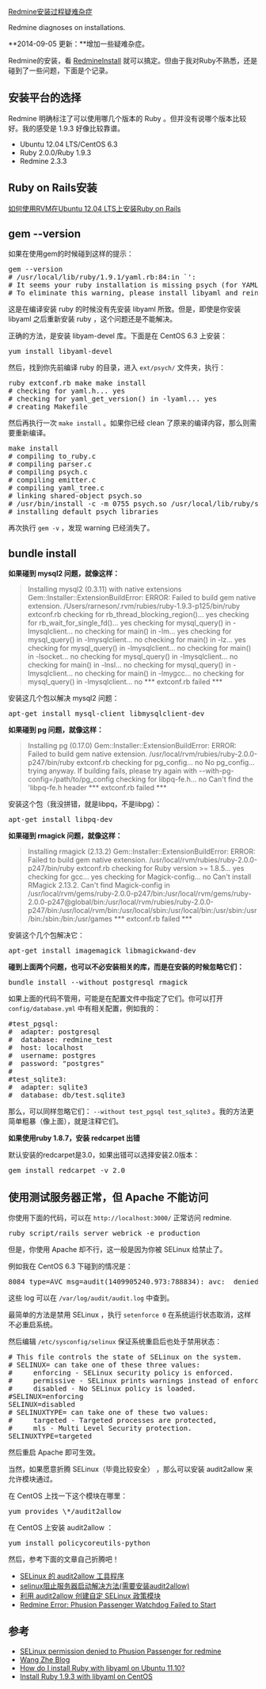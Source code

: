 [Redmine安装过程疑难杂症](http://zengrong.net/post/1936.htm)

Redmine diagnoses on installations.

**2014-09-05 更新：**增加一些疑难杂症。

Redmine的安装，看 [RedmineInstall][install] 就可以搞定。但由于我对Ruby不熟悉，还是碰到了一些问题，下面是个记录。

## 安装平台的选择

Redmine 明确标注了可以使用哪几个版本的 Ruby 。但并没有说哪个版本比较好。我的感受是 1.9.3 好像比较靠谱。

* Ubuntu 12.04 LTS/CentOS 6.3
* Ruby 2.0.0/Ruby 1.9.3
* Redmine 2.3.3

## Ruby on Rails安装

[如何使用RVM在Ubuntu 12.04 LTS上安装Ruby on Rails][rvm]

## gem --version

如果在使用gem的时候碰到这样的提示：

<pre lang="bash">
gem --version
# /usr/local/lib/ruby/1.9.1/yaml.rb:84:in `<top (required)>':
# It seems your ruby installation is missing psych (for YAML output).
# To eliminate this warning, please install libyaml and reinstall your ruby.
</pre>

这是在编译安装 ruby 的时候没有先安装 libyaml 所致。但是，即使是你安装 libyaml 之后重新安装 ruby ，这个问题还是不能解决。

正确的方法，是安装 libyam-devel 库。下面是在 CentOS 6.3 上安装：

<pre lang="bash">
yum install libyaml-devel
</pre>

然后，找到你先前编译 ruby 的目录，进入 `ext/psych/` 文件夹，执行：

<pre lang="bash">
ruby extconf.rb make make install
# checking for yaml.h... yes
# checking for yaml_get_version() in -lyaml... yes
# creating Makefile
</pre>

然后再执行一次 `make install` 。如果你已经 clean 了原来的编译内容，那么则需要重新编译。

<pre lang="bash">
make install
# compiling to_ruby.c
# compiling parser.c
# compiling psych.c
# compiling emitter.c
# compiling yaml_tree.c
# linking shared-object psych.so
# /usr/bin/install -c -m 0755 psych.so /usr/local/lib/ruby/site_ruby/1.9.1/x86_64-linux
# installing default psych libraries
</pre>

再次执行 `gem -v` ，发现 warning 已经消失了。

## bundle install

**如果碰到 mysql2 问题，就像这样：** <!--more-->

>Installing mysql2 (0.3.11) with native extensions 
>Gem::Installer::ExtensionBuildError: ERROR: Failed to build gem native extension.
>        /Users/rarneson/.rvm/rubies/ruby-1.9.3-p125/bin/ruby extconf.rb 
>checking for rb_thread_blocking_region()... yes
>checking for rb_wait_for_single_fd()... yes
>checking for mysql_query() in -lmysqlclient... no
>checking for main() in -lm... yes
>checking for mysql_query() in -lmysqlclient... no
>checking for main() in -lz... yes
>checking for mysql_query() in -lmysqlclient... no
>checking for main() in -lsocket... no
>checking for mysql_query() in -lmysqlclient... no
>checking for main() in -lnsl... no
>checking for mysql_query() in -lmysqlclient... no
>checking for main() in -lmygcc... no
>checking for mysql_query() in -lmysqlclient... no
>*** extconf.rb failed ***

安装这几个包以解决 mysql2 问题：

<pre lang="bash">
apt-get install mysql-client libmysqlclient-dev
</pre>

**如果碰到 pg 问题，就像这样：**

>Installing pg (0.17.0)
>Gem::Installer::ExtensionBuildError: ERROR: Failed to build gem native extension.
>    /usr/local/rvm/rubies/ruby-2.0.0-p247/bin/ruby extconf.rb
>checking for pg_config... no
>No pg_config... trying anyway. If building fails, please try again with
> --with-pg-config=/path/to/pg_config
>checking for libpq-fe.h... no
>Can't find the 'libpq-fe.h header
>*** extconf.rb failed ***

安装这个包（我没拼错，就是libpq，不是libpg）：
<pre lang="bash">
apt-get install libpq-dev
</pre>

**如果碰到 rmagick 问题，就像这样：**

>Installing rmagick (2.13.2)
>Gem::Installer::ExtensionBuildError: ERROR: Failed to build gem native extension.
>    /usr/local/rvm/rubies/ruby-2.0.0-p247/bin/ruby extconf.rb
>checking for Ruby version >= 1.8.5... yes
>checking for gcc... yes
>checking for Magick-config... no
>Can't install RMagick 2.13.2. Can't find Magick-config in /usr/local/rvm/gems/ruby-2.0.0-p247/bin:/usr/local/rvm/gems/ruby-2.0.0-p247@global/bin:/usr/local/rvm/rubies/ruby-2.0.0-p247/bin:/usr/local/rvm/bin:/usr/local/sbin:/usr/local/bin:/usr/sbin:/usr/bin:/sbin:/bin:/usr/games
>*** extconf.rb failed ***

安装这个几个包解决它：
<pre lang="bash">
apt-get install imagemagick libmagickwand-dev
</pre>

**碰到上面两个问题，也可以不必安装相关的库，而是在安装的时候忽略它们：**

<pre lang="bash">
bundle install --without postgresql rmagick
</pre>

如果上面的代码不管用，可能是在配置文件中指定了它们。你可以打开 `config/database.yml` 中有相关配置，例如我的：

<pre lang="yml">
#test_pgsql:
#  adapter: postgresql
#  database: redmine_test
#  host: localhost
#  username: postgres
#  password: "postgres"
#
#test_sqlite3:
#  adapter: sqlite3
#  database: db/test.sqlite3
</pre>

那么，可以同样忽略它们： `--without test_pgsql test_sqlite3` 。我的方法更简单粗暴（像上面），就是注释它们。

**如果使用ruby 1.8.7，安装 redcarpet 出错**

默认安装的redcarpet是3.0，如果出错可以选择安装2.0版本：
<pre lang="bash">
gem install redcarpet -v 2.0
</pre>

## 使用测试服务器正常，但 Apache 不能访问

你使用下面的代码，可以在 `http://localhost:3000/` 正常访问 redmine.

<pre lang="bash">
ruby script/rails server webrick -e production
</pre>

但是，你使用 Apache 却不行，这一般是因为你被 SELinux 给禁止了。

例如我在 CentOS 6.3 下碰到的情况是：

<pre>
8084 type=AVC msg=audit(1409905240.973:788834): avc:  denied  { execute_no_trans } for  pid=27260 comm="httpd" path="/usr/local/l     ib/ruby/gems/1.9.1/gems/passenger-4.0.50/buildout/agents/PassengerWatchdog" dev=dm-0 ino=1578438 scontext=unconfined_u:syste     m_r:httpd_t:s0 tcontext=unconfined_u:object_r:lib_t:s0 tclass=file
</pre>

这些 log 可以在 `/var/log/audit/audit.log` 中查到。

最简单的方法是禁用 SELinux ，执行 `setenforce 0` 在系统运行状态取消，这样不必重启系统。

然后编辑 `/etc/sysconfig/selinux` 保证系统重启后也处于禁用状态：

<pre>
# This file controls the state of SELinux on the system.
# SELINUX= can take one of these three values:
#     enforcing - SELinux security policy is enforced.
#     permissive - SELinux prints warnings instead of enforcing.
#     disabled - No SELinux policy is loaded.
#SELINUX=enforcing
SELINUX=disabled
# SELINUXTYPE= can take one of these two values:
#     targeted - Targeted processes are protected,
#     mls - Multi Level Security protection.
SELINUXTYPE=targeted
</pre>

然后重启 Apache 即可生效。

当然，如果愿意折腾 SELinux（毕竟比较安全） ，那么可以安装 audit2allow 来允许模块通过。

在 CentOS 上找一下这个模块在哪里：

<pre>
yum provides \*/audit2allow
</pre>

在 CentOS 上安装 audit2allow ：

<pre>
yum install policycoreutils-python
</pre>

然后，参考下面的文章自己折腾吧！

* [SELinux 的 audit2allow 工具程序][2]
* [selinux阻止服务器启动解决方法(需要安装audit2allow) ][3]
* [利用 audit2allow 创建自定 SELinux 政策模块][4]
* [Redmine Error: Phusion Passenger Watchdog Failed to Start][6]

## 参考

* [SELinux permission denied to Phusion Passenger for redmine][1]
* [Wang Zhe Blog][5]
* [How do I install Ruby with libyaml on Ubuntu 11.10?][7]
* [Install Ruby 1.9.3 with libyaml on CentOS][8]

[rvm]: http://zengrong.net/post/1933.htm
[install]: http://www.redmine.org/projects/redmine/wiki/RedmineInstall
[1]: http://stackoverflow.com/questions/19400980/selinux-permission-denied-to-phusion-passenger-for-redmine
[2]: http://linux.chinaunix.net/techdoc/system/2008/06/01/1008504.shtml
[3]: http://blog.chinaunix.net/uid-12087380-id-3074698.html
[4]: http://www.uddtm.com/os/centos/1013.html
[5]: http://wangzhe.me/tags/redmine
[6]: http://www.tuicool.com/articles/goto?id=aiqa6bb
[7]: http://stackoverflow.com/questions/8410885/how-do-i-install-ruby-with-libyaml-on-ubuntu-11-10
[8]: http://collectiveidea.com/blog/archives/2011/10/31/install-ruby-193-with-libyaml-on-centos/

